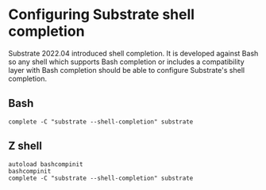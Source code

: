 # Configuring Substrate shell completion

Substrate 2022.04 introduced shell completion. It is developed against Bash so any shell which supports Bash completion or includes a compatibility layer with Bash completion should be able to configure Substrate's shell completion.

## Bash

    complete -C "substrate --shell-completion" substrate

## Z shell

    autoload bashcompinit
    bashcompinit
    complete -C "substrate --shell-completion" substrate
